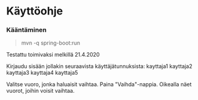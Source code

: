 # Käyttöohje

### Kääntäminen

> mvn -q spring-boot:run

Testattu toimivaksi melkillä 21.4.2020

Kirjaudu sisään jollakin seuraavista käyttäjätunnuksista:
kayttaja1
kayttaja2
kayttaja3
kayttaja4
kayttaja5

Valitse vuoro, jonka haluaisit vaihtaa.
Paina "Vaihda"-nappia.
Oikealla näet vuorot, joihin voisit vaihtaa.
